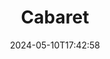 ---
title: Cabaret
Theatre: Greenlight Theatre Company
Venue: John McManus Mainstage Theatre
date: 2024-05-10T17:42:58
opening_date: 2024-05-31
closing_date: 2024-06-02
showtimes:
- 2024-05-31 19:00:00
- 2024-06-01 13:00:00
- 2024-06-01 19:00:00
- 2024-06-02 13:00:00
- 2024-06-02 19:00:00
featured_image: 2024-Cabaret.webp
featured_image_alt: Poster for 'Cabaret'
featured_image_caption: Poster for 'Cabaret'
featured_image_attr: Greenlight Theatre Company
featured_image_attr_link: 
playbill:
Website: 
Tickets: 
show_details: 
cast:
crew:
orchestra:
genres: 
Description: 
---